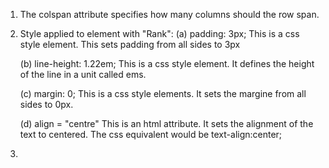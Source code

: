 1. The colspan attribute specifies how many columns should the row span.
2. Style applied to <th> element with "Rank":
	(a) padding: 3px;
	This is a css style element. This sets padding from all sides to 3px

	(b) line-height: 1.22em;
	This is a css style element. It defines the height of the line in a unit called ems.

	(c) margin: 0;
	This is a css style elements. It sets the margine from all sides to 0px.

	(d) align = "centre"
	This is an html attribute. It sets the alignment of the text to centered. The css equivalent would be text-align:center;
3. 